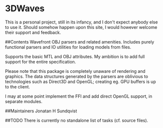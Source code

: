 3DWaves
=======

This is a personal project, still in its infancy, and I don't expect anybody else to use it. Should somehow happen upon this site, I would however welcome their support and feedback.

##Contents
Wavefront OBJ parsers and related amenities. Includes purely functional parsers
and IO utilities for loading models from files.

Supports the basic MTL and OBJ attributes. My ambition is to add full support for the entire specification.

Please note that this package is completely unaware of rendering and graphics. The data structures generated by the parsers are oblivious to technologies such as Direct3D and OpenGL; creating eg. GPU buffers is up to the client.

I may at some point implement the FFI and add direct OpenGL support, in separate modules.

##Maintainers
Jonatan H Sundqvist

##TODO
There is currently no standalone list of tasks (cf. source files).